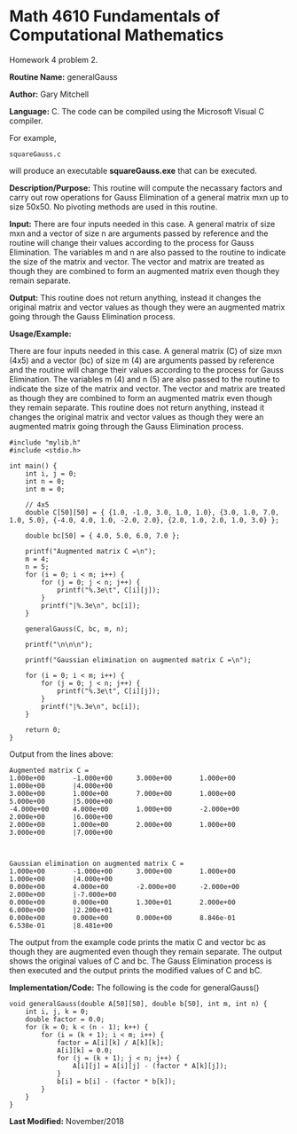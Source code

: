 # Math 4610 Fundamentals of Computational Mathematics
Homework 4 problem 2.

**Routine Name:**           generalGauss

**Author:** Gary Mitchell

**Language:** C. The code can be compiled using the Microsoft Visual C compiler.

For example,

    squareGauss.c

will produce an executable **squareGauss.exe** that can be executed.

**Description/Purpose:** This routine will compute the necassary factors and carry out row operations for Gauss Elimination of a general matrix mxn up to size 50x50. No pivoting methods are used in this routine.

**Input:** There are four inputs needed in this case. A general matrix of size mxn and a vector of size n are arguments passed by reference and the routine will change their values according to the process for Gauss Elimination. The variables m and n are also passed to the routine to indicate the size of the matrix and vector. The vector and matrix are treated as though they are combined to form an augmented matrix even though they remain separate.

**Output:** This routine does not return anything, instead it changes the original matrix and vector values as though they were an augmented matrix going through the Gauss Elimination process.

**Usage/Example:**

There are four inputs needed in this case. A general matrix (C) of size mxn (4x5) and a vector (bc) of size m (4) are arguments passed by reference and the routine will change their values according to the process for Gauss Elimination. The variables m (4) and n (5) are also passed to the routine to indicate the size of the matrix and vector. The vector and matrix are treated as though they are combined to form an augmented matrix even though they remain separate. This routine does not return anything, instead it changes the original matrix and vector values as though they were an augmented matrix going through the Gauss Elimination process. 

    #include "mylib.h"
    #include <stdio.h>

    int main() {
        int i, j = 0;
        int n = 0;
        int m = 0;

        // 4x5
        double C[50][50] = { {1.0, -1.0, 3.0, 1.0, 1.0}, {3.0, 1.0, 7.0, 1.0, 5.0}, {-4.0, 4.0, 1.0, -2.0, 2.0}, {2.0, 1.0, 2.0, 1.0, 3.0} };

        double bc[50] = { 4.0, 5.0, 6.0, 7.0 };

        printf("Augmented matrix C =\n");
        m = 4;
        n = 5;
        for (i = 0; i < m; i++) {
            for (j = 0; j < n; j++) {
                printf("%.3e\t", C[i][j]);
            }
            printf("|%.3e\n", bc[i]);
        }

        generalGauss(C, bc, m, n);

        printf("\n\n\n");

        printf("Gaussian elimination on augmented matrix C =\n");

        for (i = 0; i < m; i++) {
            for (j = 0; j < n; j++) {
                printf("%.3e\t", C[i][j]);
            }
            printf("|%.3e\n", bc[i]);
        }
        
        return 0;
    }

Output from the lines above:

    Augmented matrix C =
    1.000e+00       -1.000e+00      3.000e+00       1.000e+00       1.000e+00       |4.000e+00
    3.000e+00       1.000e+00       7.000e+00       1.000e+00       5.000e+00       |5.000e+00
    -4.000e+00      4.000e+00       1.000e+00       -2.000e+00      2.000e+00       |6.000e+00
    2.000e+00       1.000e+00       2.000e+00       1.000e+00       3.000e+00       |7.000e+00



    Gaussian elimination on augmented matrix C =
    1.000e+00       -1.000e+00      3.000e+00       1.000e+00       1.000e+00       |4.000e+00
    0.000e+00       4.000e+00       -2.000e+00      -2.000e+00      2.000e+00       |-7.000e+00
    0.000e+00       0.000e+00       1.300e+01       2.000e+00       6.000e+00       |2.200e+01
    0.000e+00       0.000e+00       0.000e+00       8.846e-01       6.538e-01       |8.481e+00

The output from the example code prints the matix C and vector bc as though they are augmented even though they remain separate. The output shows the original values of C and bc. The Gauss Elimination process is then executed and the output prints the modified values of C and bC.

**Implementation/Code:** The following is the code for generalGauss()

    void generalGauss(double A[50][50], double b[50], int m, int n) {
        int i, j, k = 0;
        double factor = 0.0;
        for (k = 0; k < (n - 1); k++) {
            for (i = (k + 1); i < m; i++) {
                factor = A[i][k] / A[k][k];
                A[i][k] = 0.0;
                for (j = (k + 1); j < n; j++) {
                    A[i][j] = A[i][j] - (factor * A[k][j]);
                }
                b[i] = b[i] - (factor * b[k]);
            }
        }
    }

**Last Modified:** November/2018
